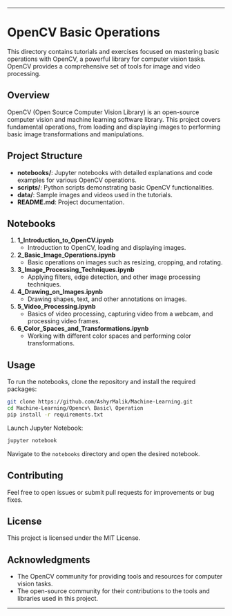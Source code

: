 
---

# OpenCV Basic Operations

This directory contains tutorials and exercises focused on mastering basic operations with OpenCV, a powerful library for computer vision tasks. OpenCV provides a comprehensive set of tools for image and video processing.

## Overview

OpenCV (Open Source Computer Vision Library) is an open-source computer vision and machine learning software library. This project covers fundamental operations, from loading and displaying images to performing basic image transformations and manipulations.

## Project Structure

- **notebooks/**: Jupyter notebooks with detailed explanations and code examples for various OpenCV operations.
- **scripts/**: Python scripts demonstrating basic OpenCV functionalities.
- **data/**: Sample images and videos used in the tutorials.
- **README.md**: Project documentation.

## Notebooks

1. **1_Introduction_to_OpenCV.ipynb**
   - Introduction to OpenCV, loading and displaying images.
2. **2_Basic_Image_Operations.ipynb**
   - Basic operations on images such as resizing, cropping, and rotating.
3. **3_Image_Processing_Techniques.ipynb**
   - Applying filters, edge detection, and other image processing techniques.
4. **4_Drawing_on_Images.ipynb**
   - Drawing shapes, text, and other annotations on images.
5. **5_Video_Processing.ipynb**
   - Basics of video processing, capturing video from a webcam, and processing video frames.
6. **6_Color_Spaces_and_Transformations.ipynb**
   - Working with different color spaces and performing color transformations.

## Usage

To run the notebooks, clone the repository and install the required packages:

```bash
git clone https://github.com/AshyrMalik/Machine-Learning.git
cd Machine-Learning/Opencv\ Basic\ Operation
pip install -r requirements.txt
```

Launch Jupyter Notebook:

```bash
jupyter notebook
```

Navigate to the `notebooks` directory and open the desired notebook.

## Contributing

Feel free to open issues or submit pull requests for improvements or bug fixes.

## License

This project is licensed under the MIT License.

## Acknowledgments

- The OpenCV community for providing tools and resources for computer vision tasks.
- The open-source community for their contributions to the tools and libraries used in this project.

---
